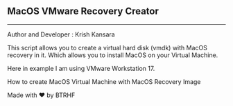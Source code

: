 ## MacOS VMware Recovery Creator
***
Author and Developer : Krish Kansara

This script allows you to create a virtual hard disk (vmdk) with MacOS recovery in it. Which allows you to install MacOS on your Virtual Machine.

Here in example I am using VMware Workstation 17.

How to create MacOS Virtual Machine with MacOS Recovery Image


Made with ❤️ by BTRHF
